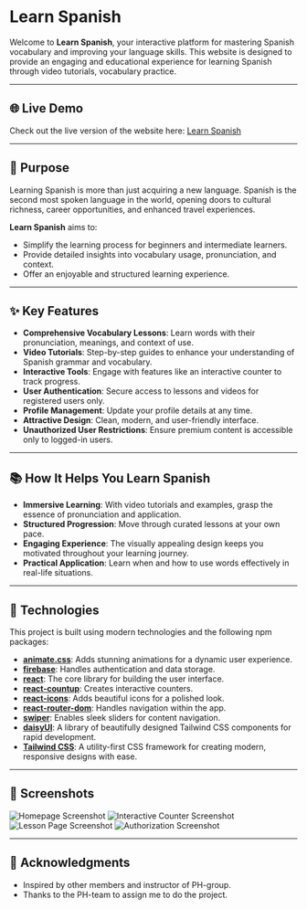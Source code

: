 # Learn Spanish

Welcome to **Learn Spanish**, your interactive platform for mastering Spanish vocabulary and improving your language skills. This website is designed to provide an engaging and educational experience for learning Spanish through video tutorials, vocabulary practice.

---

## 🌐 Live Demo

Check out the live version of the website here: [Learn Spanish](https://learnspanish-c4621.web.app/)

---

## 🎯 Purpose

Learning Spanish is more than just acquiring a new language. Spanish is the second most spoken language in the world, opening doors to cultural richness, career opportunities, and enhanced travel experiences.

**Learn Spanish** aims to:

- Simplify the learning process for beginners and intermediate learners.
- Provide detailed insights into vocabulary usage, pronunciation, and context.
- Offer an enjoyable and structured learning experience.

---

## ✨ Key Features

- **Comprehensive Vocabulary Lessons**: Learn words with their pronunciation, meanings, and context of use.
- **Video Tutorials**: Step-by-step guides to enhance your understanding of Spanish grammar and vocabulary.
- **Interactive Tools**: Engage with features like an interactive counter to track progress.
- **User Authentication**: Secure access to lessons and videos for registered users only.
- **Profile Management**: Update your profile details at any time.
- **Attractive Design**: Clean, modern, and user-friendly interface.
- **Unauthorized User Restrictions**: Ensure premium content is accessible only to logged-in users.

---

## 📚 How It Helps You Learn Spanish

- **Immersive Learning**: With video tutorials and examples, grasp the essence of pronunciation and application.
- **Structured Progression**: Move through curated lessons at your own pace.
- **Engaging Experience**: The visually appealing design keeps you motivated throughout your learning journey.
- **Practical Application**: Learn when and how to use words effectively in real-life situations.

---

## 🔧 Technologies

This project is built using modern technologies and the following npm packages:

- **[animate.css](https://animate.style/)**: Adds stunning animations for a dynamic user experience.
- **[firebase](https://firebase.google.com/)**: Handles authentication and data storage.
- **[react](https://reactjs.org/)**: The core library for building the user interface.
- **[react-countup](https://github.com/glennreyes/react-countup)**: Creates interactive counters.
- **[react-icons](https://react-icons.github.io/react-icons/)**: Adds beautiful icons for a polished look.
- **[react-router-dom](https://reactrouter.com/)**: Handles navigation within the app.
- **[swiper](https://swiperjs.com/)**: Enables sleek sliders for content navigation.
- **[daisyUI](https://daisyui.com/)**: A library of beautifully designed Tailwind CSS components for rapid development.
- **[Tailwind CSS](https://tailwindcss.com/)**: A utility-first CSS framework for creating modern, responsive designs with ease.

---

## 📸 Screenshots

![Homepage Screenshot](./screenshots/home.jpg)
![Interactive Counter Screenshot](./screenshots/counter.jpg)
![Lesson Page Screenshot](./screenshots/start_learn.jpg)
![Authorization Screenshot](./screenshots/credential.jpg)

---

## 🙏 Acknowledgments

- Inspired by other members and instructor of PH-group.
- Thanks to the PH-team to assign me to do the project.
